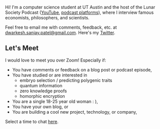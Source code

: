 Hi! I'm a computer science student at UT Austin and the host of the Lunar Society Podcast ([YouTube](https://www.youtube.com/c/DwarkeshPatel), [podcast platforms](https://anchor.fm/dwarkeshpatel)), where I interview famous economists, philosophers, and scientists.

Feel free to email me with comments, feedback, etc. at dwarkesh.sanjay.patel@gmail.com. Here's my [Twitter](https://twitter.com/dwarkesh_sp).

## Let's Meet

I would love to meet you over Zoom! Especially if:
- You have comments or feedback on a blog post or podcast episode,
- You have studied or are interested in
  - embryo selection / predicting polygenic traits
  - quantum information
  - zero knowledge proofs
  - homorphic encryption
- You are a single 18-25 year old woman : ),
- You have your own blog, or
- You are building a cool new project, technology, or company,

  
Select a time to chat [here](https://calendly.com/dwarkesh/meet).
